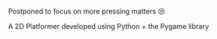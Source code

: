 Postponed to focus on more pressing matters 😒

A 2D Platformer developed using Python + the Pygame library
